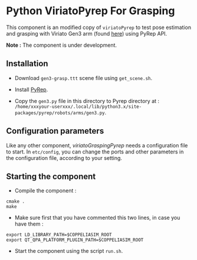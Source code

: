 # Python ViriatoPyrep For Grasping

This component is an modified copy of `viriatoPyrep` to test pose estimation and grasping with Viriato Gen3 arm (found [here](https://drive.google.com/file/d/1LdIUQqYwtTQFxQGDMdpvBAWeBeTSJHTz/view?usp=sharing)) using PyRep API.

**Note :** The component is under development.

## Installation

-   Download `gen3-grasp.ttt` scene file using `get_scene.sh`.

-   Install [PyRep](https://github.com/stepjam/PyRep).

-   Copy the `gen3.py` file in this directory to Pyrep directory at : `/home/xxxyour-userxxx/.local/lib/python3.x/site-packages/pyrep/robots/arms/gen3.py`.

## Configuration parameters

Like any other component, *viriatoGraspingPyrep* needs a configuration file to start. In `etc/config`, you can change the ports and other parameters in the configuration file, according to your setting.

## Starting the component

-   Compile the component :
```
cmake .
make
```

-   Make sure first that you have commented this two lines, in case you have them :
 ```
export LD_LIBRARY_PATH=$COPPELIASIM_ROOT
export QT_QPA_PLATFORM_PLUGIN_PATH=$COPPELIASIM_ROOT
```

-   Start the component using the script `run.sh`. 
